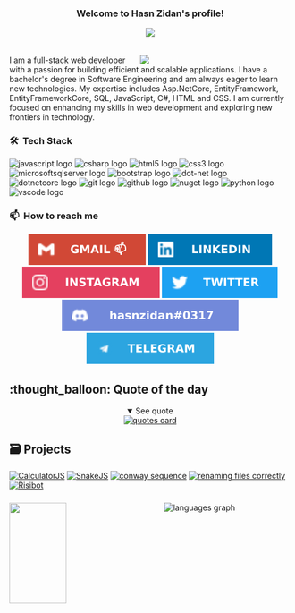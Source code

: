 <h3 align="center">
  Welcome to Hasn Zidan's profile!
</h3>

<p align="center">
  <a href="https://github.com/DenverCoder1/readme-typing-svg">
    <img src="https://readme-typing-svg.herokuapp.com/?lines=Full-stack%20web%20developer;Always%20learning%20new%20things&font=Fira%20Code&center=true&width=440&height=45&color=f75c7e&vCenter=true&size=22">
  </a>
</p>

## 

<img align="right" width="270" src="https://media0.giphy.com/media/v1.Y2lkPTc5MGI3NjExNjhmOWpyOXg3aW9yYzVrbnVmM2gyeDB2bG5rMDlsbmV3dWVobHNkNyZlcD12MV9pbnRlcm5hbF9naWZfYnlfaWQmY3Q9Zw/78XCFBGOlS6keY1Bil/giphy.webp" />
I am a full-stack web developer with a passion for building efficient and scalable applications. I have a bachelor's degree in Software Engineering and am always eager to learn new technologies. My expertise includes Asp.NetCore, EntityFramework, EntityFrameworkCore, SQL, JavaScript, C#, HTML and CSS. I am currently focused on enhancing my skills in web development and exploring new frontiers in technology.


### 🛠 &nbsp;Tech Stack

<div align="Left">
  <img src="https://cdn.jsdelivr.net/gh/devicons/devicon/icons/javascript/javascript-original.svg" height="40" alt="javascript logo"  />
  <img src="https://cdn.jsdelivr.net/gh/devicons/devicon/icons/csharp/csharp-original.svg" height="40" alt="csharp logo"  />
  <img src="https://cdn.jsdelivr.net/gh/devicons/devicon/icons/html5/html5-original.svg" height="40" alt="html5 logo"  />
  <img src="https://cdn.jsdelivr.net/gh/devicons/devicon/icons/css3/css3-original.svg" height="40" alt="css3 logo"  />
  <img src="https://cdn.jsdelivr.net/gh/devicons/devicon/icons/microsoftsqlserver/microsoftsqlserver-plain.svg" height="40" alt="microsoftsqlserver logo"  />
  <img src="https://cdn.jsdelivr.net/gh/devicons/devicon/icons/bootstrap/bootstrap-original.svg" height="40" alt="bootstrap logo"  />
  <img src="https://skillicons.dev/icons?i=dotnet" height="40" alt="dot-net logo"  />
  <img src="https://cdn.jsdelivr.net/gh/devicons/devicon/icons/dotnetcore/dotnetcore-original.svg" height="40" alt="dotnetcore logo"  />
  <img src="https://skillicons.dev/icons?i=git" height="40" alt="git logo"  />
  <img src="https://skillicons.dev/icons?i=github" height="40" alt="github logo"  />
  <img src="https://cdn.jsdelivr.net/gh/devicons/devicon/icons/nuget/nuget-original.svg" height="40" alt="nuget logo"  />
  <img src="https://cdn.jsdelivr.net/gh/devicons/devicon/icons/python/python-original.svg" height="40" alt="python logo"  />
  <img src="https://cdn.jsdelivr.net/gh/devicons/devicon/icons/vscode/vscode-original.svg" height="40" alt="vscode logo"  />
</div>


### 📫  &nbsp;How to reach me

<p align="center">
  <a href="mailto:zedanh3@gmail.com"><img src="https://github.com/Hasnzidan/Hasnzidan/blob/main/gmail.svg" alt="gmail"></a>
  <a target="_blank" href="https://linkedin.com/in/hasnzidan"><img src="https://github.com/Hasnzidan/Hasnzidan/blob/main/linkedin.svg" alt="hasnzidan"/></a>
  <a target="_blank" href="https://www.instagram.com/hssnz_/"><img src="https://github.com/Hasnzidan/Hasnzidan/blob/main/instagram.svg" alt="hasnzidan"/></a>
  <a target="_blank" href="https://twitter.com/_izidan"><img src="https://github.com/Hasnzidan/Hasnzidan/blob/main/twitter.svg" alt="hasnzidan"/></a>
<!--   <a target="_blank" href="https://www.reddit.com/user/PratikPingale"><img src="https://raw.githubusercontent.com/PROxZIMA/PROxZIMA/master/src/social/reddit.svg" alt="PratikPingale"/></a> -->
  <a target="_blank" href="https://discordapp.com/users/hasnzidan"><img src="https://github.com/Hasnzidan/Hasnzidan/blob/main/discord.svg" alt="hasnzidan#0317"/></a>
  <a target="_blank" href="https://t.me/hasnzidan"><img src="https://github.com/Hasnzidan/Hasnzidan/blob/main/telegram.svg" alt="hasnzidan"/></a>
</p>

<h2>:thought_balloon: Quote of the day</h2>
<details align="Center" open>
    <summary>See quote</summary>
    <a href="https://github.com/piyushsuthar/github-readme-quotes">
        <img src="https://quotes-github-readme.vercel.app/api?type=horizontal&theme=tokyonight" alt="quotes card">
    </a>
</details>

## 🗃 Projects

<div align="left">
  <a href="https://github.com/Hasnzidan/ECommerce"><img src="https://github-readme-stats.vercel.app/api/pin/?username=hasnzidan&repo=ECommerce&theme=react&hide_border=true&show_icons=false" alt="CalculatorJS" /></a>
  <a href="https://github.com/Hasnzidan/Blog"><img src="https://github-readme-stats.vercel.app/api/pin/?username=hasnzidan&repo=Blog&theme=react&hide_border=true&show_icons=false" alt="SnakeJS" /></a>
  <a href="https://github.com/Hasnzidan/Restaurant-Management-System"><img src="https://github-readme-stats.vercel.app/api/pin/?username=hasnzidan&repo=Restaurant-Management-System&theme=react&hide_border=true&show_icons=false" alt="conway sequence" /></a>
  <a href="https://github.com/Hasnzidan/Student-Management-System"><img src="https://github-readme-stats.vercel.app/api/pin/?username=hasnzidan&repo=Student-Management-System&theme=react&hide_border=true&show_icons=false" alt="renaming files correctly" /></a>
  <a href="https://github.com/Hasnzidan/Shop"><img src="https://github-readme-stats.vercel.app/api/pin/?username=hasnzidan&repo=Shop&theme=react&hide_border=true&show_icons=false" alt="Risibot" /></a>
</div>

###
<img  align="Right" height="180em" width="45%" src="https://github-readme-stats.vercel.app/api/top-langs?username=hasnzidan&locale=en&hide_title=false&layout=compact&langs_count=5&theme=dracula&hide_border=false"  alt="languages graph"  />
<img  align="Left" height="180em" width="45%" src="https://github-readme-streak-stats.herokuapp.com/?user=hasnzidan&theme=dracula" />
